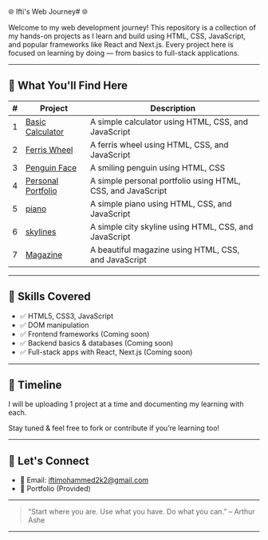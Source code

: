 🌐 Ifti's Web Journey# 🌐 

Welcome to my web development journey! This repository is a collection of my hands-on projects as I learn and build using HTML, CSS, JavaScript, and popular frameworks like React and Next.js. Every project here is focused on learning by doing — from basics to full-stack applications.

---

## 🚀 What You'll Find Here

| # | Project | Description |
|---|---------|-------------|
| 1 | [Basic Calculator](./basic-calculator) | A simple calculator using HTML, CSS, and JavaScript |
| 2 | [Ferris Wheel](./ferriswheel) | A ferris wheel using HTML, CSS, and JavaScript |
| 3 | [Penguin Face](./penguin) | A smiling penguin using HTML, CSS |
| 4 | [Personal Portfolio](./personal-portfolio) | A simple personal portfolio using HTML, CSS, and JavaScript |
| 5 | [piano](./piano) | A simple piano using HTML, CSS, and JavaScript |
| 6 | [skylines](./skylines) | A simple city skyline using HTML, CSS, and JavaScript |
| 7 | [Magazine](./magazine) | A beautiful magazine using HTML, CSS, and JavaScript |
---

## 📌 Skills Covered

- ✅ HTML5, CSS3, JavaScript
- ✅ DOM manipulation
- ✅ Frontend frameworks (Coming soon)
- ✅ Backend basics & databases (Coming soon)
- ✅ Full-stack apps with React, Next.js (Coming soon)

---

## 📅 Timeline

I will be uploading 1 project at a time and documenting my learning with each.

Stay tuned & feel free to fork or contribute if you’re learning too!

---

## 🤝 Let's Connect

- 📧 Email: iftimohammed2k2@gmail.com 
- 🧠 Portfolio (Provided)

---

> “Start where you are. Use what you have. Do what you can.” – Arthur Ashe



---

